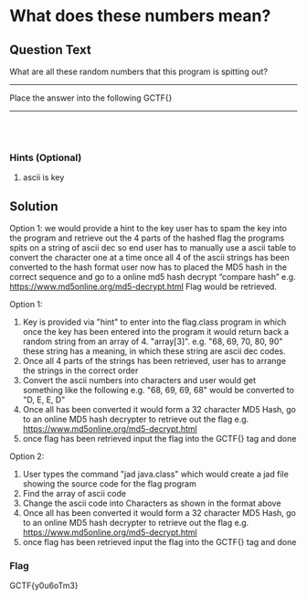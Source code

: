# What does these numbers mean?

## Question Text
What are all these random numbers that this program is spitting out?
<hr>
Place the answer into the following GCTF{}
<hr>
<br><br>

### Hints (Optional)
1. ascii is key

## Solution
Option 1:
we would provide a hint to the key
user has to spam the key into the program and retrieve out the 4 parts of the hashed flag
the programs spits on a string of ascii dec
so end user has to manually use a ascii table to convert the character one at a time
once all 4 of the ascii strings has been converted to the hash format
user now has to placed the MD5 hash in the correct sequence and go to a online md5 hash decrypt “compare hash”
e.g. https://www.md5online.org/md5-decrypt.html
Flag would be retrieved.

Option 1:
1) Key is provided via "hint" to enter into the flag.class program in which once the key has been entered into the program it would return back a random string from an array of 4. "array[3]". 
e.g. "68, 69, 70, 80, 90" these string has a meaning, in which these string are ascii dec codes.
2) Once all 4 parts of the strings has been retrieved, user has to arrange the strings in the correct order
3) Convert the ascii numbers into characters and user would get something like the following
e.g. "68, 69, 69, 68" would be converted to "D, E, E, D"
4) Once all has been converted it would form a 32 character MD5 Hash, go to an online MD5 hash decrypter to retrieve out the flag
e.g. https://www.md5online.org/md5-decrypt.html
5) once flag has been retrieved input the flag into the GCTF{} tag and done

Option 2:
1) User types the command "jad java.class" which would create a jad file showing the source code for the flag program
2) Find the array of ascii code
3) Change the ascii code into Characters as shown in the format above
4) Once all has been converted it would form a 32 character MD5 Hash, go to an online MD5 hash decrypter to retrieve out the flag
e.g. https://www.md5online.org/md5-decrypt.html
5) once flag has been retrieved input the flag into the GCTF{} tag and done



### Flag
 GCTF{y0u6oTm3}
